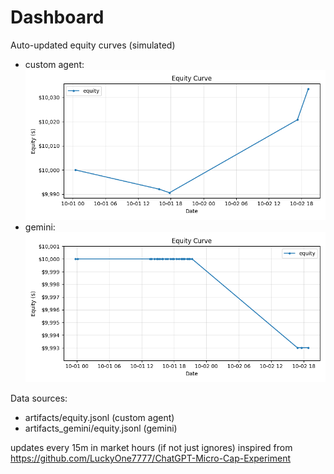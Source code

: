 # Dashboard

Auto-updated equity curves (simulated)

- custom agent: ![Equity Curve](artifacts/equity.png?v=7e4a184)
- gemini: ![Equity Curve (Gemini)](artifacts_gemini/equity.png?v=7e4a184)

Data sources:
- artifacts/equity.jsonl (custom agent)
- artifacts_gemini/equity.jsonl (gemini)

updates every 15m in market hours (if not just ignores)
inspired from https://github.com/LuckyOne7777/ChatGPT-Micro-Cap-Experiment